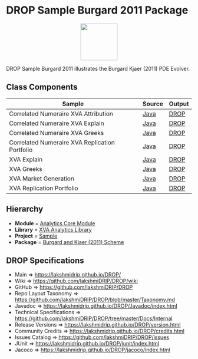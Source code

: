 # DROP Sample Burgard 2011 Package

<p align="center"><img src="https://github.com/lakshmiDRIP/DROP/blob/master/DRIP_Logo.gif?raw=true" width="100"></p>

DROP Sample Burgard 2011 illustrates the Burgard Kjaer (2011) PDE Evolver.


## Class Components

 |                      Sample                    | Source | Output |
 |------------------------------------------------|--------|--------|
 | Correlated Numeraire XVA Attribution           | [Java](https://github.com/lakshmiDRIP/DROP/tree/master/src/main/java/org/drip/sample/burgard2011/CorrelatedNumeraireXVAAttribution.java) | [DROP](https://github.com/lakshmiDRIP/DROP/blob/master/drop/org/drip/sample/burgard2011/CorrelatedNumeraireXVAAttribution.drop) |
 | Correlated Numeraire XVA Explain               | [Java](https://github.com/lakshmiDRIP/DROP/tree/master/src/main/java/org/drip/sample/burgard2011/CorrelatedNumeraireXVAExplain.java) | [DROP](https://github.com/lakshmiDRIP/DROP/blob/master/drop/org/drip/sample/burgard2011/CorrelatedNumeraireXVAExplain.drop) |
 | Correlated Numeraire XVA Greeks                | [Java](https://github.com/lakshmiDRIP/DROP/tree/master/src/main/java/org/drip/sample/burgard2011/CorrelatedNumeraireXVAGreeks.java) | [DROP](https://github.com/lakshmiDRIP/DROP/blob/master/drop/org/drip/sample/burgard2011/CorrelatedNumeraireXVAGreeks.drop) |
 | Correlated Numeraire XVA Replication Portfolio | [Java](https://github.com/lakshmiDRIP/DROP/tree/master/src/main/java/org/drip/sample/burgard2011/CorrelatedNumeraireXVAReplicationPortfolio.java) | [DROP](https://github.com/lakshmiDRIP/DROP/blob/master/drop/org/drip/sample/burgard2011/CorrelatedNumeraireXVAReplicationPortfolio.drop) |
 | XVA Explain                                    | [Java](https://github.com/lakshmiDRIP/DROP/tree/master/src/main/java/org/drip/sample/burgard2011/XVAExplain.java) | [DROP](https://github.com/lakshmiDRIP/DROP/blob/master/drop/org/drip/sample/burgard2011/XVAExplain.drop) |
 | XVA Greeks                                     | [Java](https://github.com/lakshmiDRIP/DROP/tree/master/src/main/java/org/drip/sample/burgard2011/XVAGreeks.java) | [DROP](https://github.com/lakshmiDRIP/DROP/blob/master/drop/org/drip/sample/burgard2011/XVAGreeks.drop) |
 | XVA Market Generation                          | [Java](https://github.com/lakshmiDRIP/DROP/tree/master/src/main/java/org/drip/sample/burgard2011/XVAMarketGeneration.java) | [DROP](https://github.com/lakshmiDRIP/DROP/blob/master/drop/org/drip/sample/burgard2011/XVAMarketGeneration.drop) |
 | XVA Replication Portfolio                      | [Java](https://github.com/lakshmiDRIP/DROP/tree/master/src/main/java/org/drip/sample/burgard2011/XVAReplicationPortfolio.java) | [DROP](https://github.com/lakshmiDRIP/DROP/blob/master/drop/org/drip/sample/burgard2011/XVAReplicationPortfolio.drop) |


## Hierarchy

<ul>
	<li><b>Module </b> = <a href = "https://github.com/lakshmiDRIP/DROP/tree/master/AnalyticsCore.md">Analytics Core Module</a></li>
	<li><b>Library</b> = <a href = "https://github.com/lakshmiDRIP/DROP/tree/master/XVAAnalyticsLibrary.md">XVA Analytics Library</a></li>
	<li><b>Project</b> = <a href = "https://github.com/lakshmiDRIP/DROP/tree/master/src/main/java/org/drip/sample/README.md">Sample</a></li>
	<li><b>Package</b> = <a href = "https://github.com/lakshmiDRIP/DROP/tree/master/src/main/java/org/drip/sample/burgard2011/README.md">Burgard and Kjaer (2011) Scheme</a></li>
</ul>


## DROP Specifications

 * Main                     => https://lakshmidrip.github.io/DROP/
 * Wiki                     => https://github.com/lakshmiDRIP/DROP/wiki
 * GitHub                   => https://github.com/lakshmiDRIP/DROP
 * Repo Layout Taxonomy     => https://github.com/lakshmiDRIP/DROP/blob/master/Taxonomy.md
 * Javadoc                  => https://lakshmidrip.github.io/DROP/Javadoc/index.html
 * Technical Specifications => https://github.com/lakshmiDRIP/DROP/tree/master/Docs/Internal
 * Release Versions         => https://lakshmidrip.github.io/DROP/version.html
 * Community Credits        => https://lakshmidrip.github.io/DROP/credits.html
 * Issues Catalog           => https://github.com/lakshmiDRIP/DROP/issues
 * JUnit                    => https://lakshmidrip.github.io/DROP/junit/index.html
 * Jacoco                   => https://lakshmidrip.github.io/DROP/jacoco/index.html
